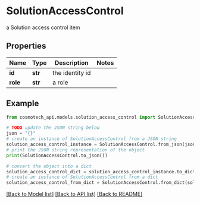 # SolutionAccessControl

a Solution access control item

## Properties

Name | Type | Description | Notes
------------ | ------------- | ------------- | -------------
**id** | **str** | the identity id | 
**role** | **str** | a role | 

## Example

```python
from cosmotech_api.models.solution_access_control import SolutionAccessControl

# TODO update the JSON string below
json = "{}"
# create an instance of SolutionAccessControl from a JSON string
solution_access_control_instance = SolutionAccessControl.from_json(json)
# print the JSON string representation of the object
print(SolutionAccessControl.to_json())

# convert the object into a dict
solution_access_control_dict = solution_access_control_instance.to_dict()
# create an instance of SolutionAccessControl from a dict
solution_access_control_from_dict = SolutionAccessControl.from_dict(solution_access_control_dict)
```
[[Back to Model list]](../README.md#documentation-for-models) [[Back to API list]](../README.md#documentation-for-api-endpoints) [[Back to README]](../README.md)


